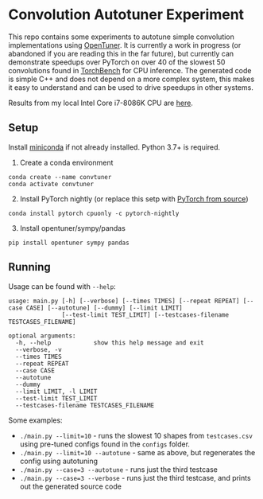# Convolution Autotuner Experiment

This repo contains some experiments to autotune simple convolution
implementations using [OpenTuner](https://github.com/jansel/opentuner).
It is currently a work in progress (or abandoned if you are reading
this in the far future), but currently can demonstrate speedups
over PyTorch on over 40 of the slowest 50 convolutions found in
[TorchBench](https://github.com/pytorch/benchmark/) for CPU inference.
The generated code is simple C++ and does not depend on a more complex
system, this makes it easy to understand and can be used to drive speedups
in other systems.

Results from my local Intel Core i7-8086K CPU are [here](results.csv).

## Setup

Install [miniconda](https://docs.conda.io/en/latest/miniconda.html)
if not already installed.  Python 3.7+ is required.

1) Create a conda environment

```
conda create --name convtuner
conda activate convtuner
```

2) Install PyTorch nightly (or replace this setp with [PyTorch from source](https://github.com/pytorch/pytorch#from-source))

```
conda install pytorch cpuonly -c pytorch-nightly
```

3) Install opentuner/sympy/pandas

```
pip install opentuner sympy pandas
```

## Running

Usage can be found with `--help`:
```
usage: main.py [-h] [--verbose] [--times TIMES] [--repeat REPEAT] [--case CASE] [--autotune] [--dummy] [--limit LIMIT]
               [--test-limit TEST_LIMIT] [--testcases-filename TESTCASES_FILENAME]

optional arguments:
  -h, --help            show this help message and exit
  --verbose, -v
  --times TIMES
  --repeat REPEAT
  --case CASE
  --autotune
  --dummy
  --limit LIMIT, -l LIMIT
  --test-limit TEST_LIMIT
  --testcases-filename TESTCASES_FILENAME
```

Some examples:
- `./main.py --limit=10` - runs the slowest 10 shapes from `testcases.csv` using pre-tuned configs found in the `configs` folder.
- `./main.py --limit=10 --autotune` - same as above, but regenerates the config using autotuning
- `./main.py --case=3 --autotune` - runs just the third testcase
- `./main.py --case=3 --verbose` - runs just the third testcase, and prints out the generated source code
